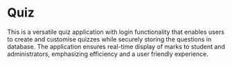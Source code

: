 # Quiz
This is a versatile quiz application with login functionality that enables users to create and customise quizzes while securely storing the questions in database. The application ensures real-time display of marks to student and administrators, emphasizing efficiency and a user friendly experience.
